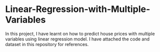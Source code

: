 # Linear-Regression-with-Multiple-Variables

In this project, I have learnt on how to predict house prices with multiple variables using linear regression model. I have attached the code and dataset in this repository for references.

